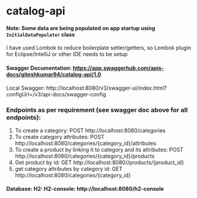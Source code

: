 # catalog-api

#### Note: Some data are being populated on app startup using `InitialDataPopulator` class
I have used Lombok to reduce boilerplate setter/getters, so Lombok plugin for Eclipse/IntelliJ or other IDE needs to be setup

#### Swagger Documentation: https://app.swaggerhub.com/apis-docs/giteshkumar94/catalog-api/1.0
Local Swagger: http://localhost:8080/v3/swagger-ui/index.html?configUrl=/v3/api-docs/swagger-config



### Endpoints as per requirement (see swagger doc above for all endpoints):
1) To create a category:  POST http://localhost:8080/categories
2) To create category attributes: POST http://localhost:8080/categories/{category_id}/attributes
3) To create a product by linking it to category and its attributes: POST http://localhost:8080/categories/{category_id}/products
4) Get product by id: GET http://localhost:8080//products/{product_id}
5) get category attributes by category id: GET http://localhost:8080/categories/{category_id}



#### Database: H2: H2-console: http://localhost:8080/h2-console
